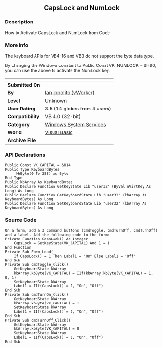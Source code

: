 ﻿<div align="center">

## CapsLock and NumLock


</div>

### Description

How to Activate CapsLock and NumLock from Code
 
### More Info
 
The keyboard APIs for VB4-16 and VB3 do not support the byte data type.

By changing the Windows constant to Public Const VK_NUMLOCK = &H90, you can use the above to activate the NumLock key.


<span>             |<span>
---                |---
**Submitted On**   |
**By**             |[Ian Ippolito \(vWorker\)](https://github.com/Planet-Source-Code/PSCIndex/blob/master/ByAuthor/ian-ippolito-vworker.md)
**Level**          |Unknown
**User Rating**    |3.5 (14 globes from 4 users)
**Compatibility**  |VB 4\.0 \(32\-bit\)
**Category**       |[Windows System Services](https://github.com/Planet-Source-Code/PSCIndex/blob/master/ByCategory/windows-system-services__1-35.md)
**World**          |[Visual Basic](https://github.com/Planet-Source-Code/PSCIndex/blob/master/ByWorld/visual-basic.md)
**Archive File**   |[](https://github.com/Planet-Source-Code/ian-ippolito-vworker-capslock-and-numlock__1-242/archive/master.zip)

### API Declarations

```
Public Const VK_CAPITAL = &H14
Public Type KeyboardBytes
     kbByte(0 To 255) As Byte
End Type
Public kbArray As KeyboardBytes
Public Declare Function GetKeyState Lib "user32" (ByVal nVirtKey As Long) As Long
Public Declare Function GetKeyboardState Lib "user32" (kbArray As KeyboardBytes) As Long
Public Declare Function SetKeyboardState Lib "user32" (kbArray As KeyboardBytes) As Long
```


### Source Code

```
On a form, add a 3 command buttons (cmdToggle, cmdTurnOff, cmdTurnOff) and a label. Add the following code to the form:
Private Function CapsLock() As Integer
	CapsLock = GetKeyState(VK_CAPITAL) And 1 = 1
End Function
Private Sub Form_Load()
	If CapsLock() = 1 Then Label1 = "On" Else Label1 = "Off"
End Sub
Private Sub cmdToggle_Click()
	GetKeyboardState kbArray
	kbArray.kbByte(VK_CAPITAL) = IIf(kbArray.kbByte(VK_CAPITAL) = 1, 0, 1)
	SetKeyboardState kbArray
	Label1 = IIf(CapsLock() = 1, "On", "Off")
End Sub
Private Sub cmdTurnOn_Click()
	GetKeyboardState kbArray
	kbArray.kbByte(VK_CAPITAL) = 1
	SetKeyboardState kbArray
	Label1 = IIf(CapsLock() = 1, "On", "Off")
End Sub
Private Sub cmdTurnOff_Click()
	GetKeyboardState kbArray
	kbArray.kbByte(VK_CAPITAL) = 0
	SetKeyboardState kbArray
	Label1 = IIf(CapsLock() = 1, "On", "Off")
End Sub
```

